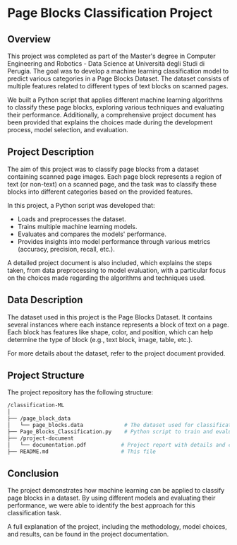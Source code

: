 # Page Blocks Classification Project

## Overview

This project was completed as part of the Master's degree in Computer Engineering and Robotics - Data Science at Università degli Studi di Perugia. 
The goal was to develop a machine learning classification model to predict various categories in a Page Blocks Dataset. 
The dataset consists of multiple features related to different types of text blocks on scanned pages.

We built a Python script that applies different machine learning algorithms to classify these page blocks, exploring various techniques and evaluating their performance. 
Additionally, a comprehensive project document has been provided that explains the choices made during the development process, model selection, and evaluation.

## Project Description

The aim of this project was to classify page blocks from a dataset containing scanned page images. 
Each page block represents a region of text (or non-text) on a scanned page, and the task was to classify these blocks into different categories based on the provided features.

In this project, a Python script was developed that:

- Loads and preprocesses the dataset.
- Trains multiple machine learning models.
- Evaluates and compares the models' performance.
- Provides insights into model performance through various metrics (accuracy, precision, recall, etc.).

A detailed project document is also included, which explains the steps taken, from data preprocessing to model evaluation, with a particular focus on the choices made regarding the algorithms and techniques used.

## Data Description

The dataset used in this project is the Page Blocks Dataset. It contains several instances where each instance represents a block of text on a page. 
Each block has features like shape, color, and position, which can help determine the type of block (e.g., text block, image, table, etc.).

For more details about the dataset, refer to the project document provided.

## Project Structure

The project repository has the following structure:
```sh
/classification-ML
│
├── /page_block_data
│   └── page_blocks.data             # The dataset used for classification
├── Page_Blocks_Classification.py    # Python script to train and evaluate models
├── /project-document
│   └── documentation.pdf           # Project report with details and choices made
├── README.md                       # This file

```
## Conclusion

The project demonstrates how machine learning can be applied to classify page blocks in a dataset. By using different models and evaluating their performance, we were able to identify the best approach for this classification task.

A full explanation of the project, including the methodology, model choices, and results, can be found in the project documentation.
